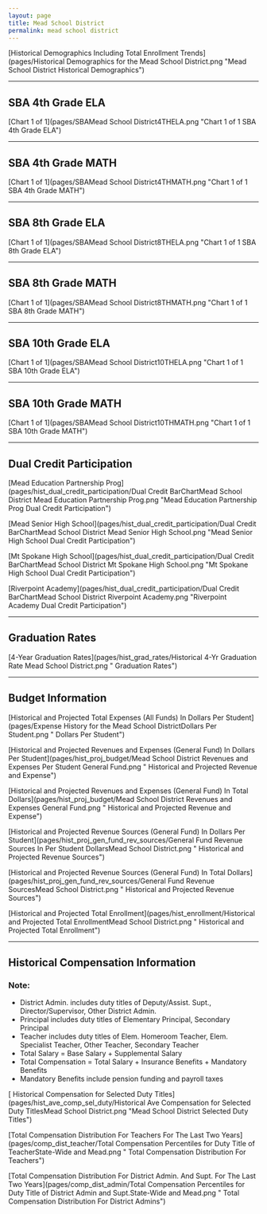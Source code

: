 ```yaml
---
layout: page
title: Mead School District
permalink: mead school district
---
```



[Historical Demographics Including Total Enrollment Trends](pages/Historical Demographics for the Mead School District.png "Mead School District Historical Demographics")

___

## SBA 4th Grade ELA

[Chart 1 of 1](pages/SBAMead School District4THELA.png "Chart 1 of 1 SBA 4th Grade ELA")


___

## SBA 4th Grade MATH

[Chart 1 of 1](pages/SBAMead School District4THMATH.png "Chart 1 of 1 SBA 4th Grade MATH")


___

## SBA 8th Grade ELA

[Chart 1 of 1](pages/SBAMead School District8THELA.png "Chart 1 of 1 SBA 8th Grade ELA")


___

## SBA 8th Grade MATH

[Chart 1 of 1](pages/SBAMead School District8THMATH.png "Chart 1 of 1 SBA 8th Grade MATH")


___

## SBA 10th Grade ELA

[Chart 1 of 1](pages/SBAMead School District10THELA.png "Chart 1 of 1 SBA 10th Grade ELA")


___

## SBA 10th Grade MATH

[Chart 1 of 1](pages/SBAMead School District10THMATH.png "Chart 1 of 1 SBA 10th Grade MATH")


___

## Dual Credit Participation

[Mead Education Partnership Prog](pages/hist_dual_credit_participation/Dual Credit BarChartMead School District Mead Education Partnership Prog.png "Mead Education Partnership Prog Dual Credit Participation")

[Mead Senior High School](pages/hist_dual_credit_participation/Dual Credit BarChartMead School District Mead Senior High School.png "Mead Senior High School Dual Credit Participation")

[Mt Spokane High School](pages/hist_dual_credit_participation/Dual Credit BarChartMead School District Mt Spokane High School.png "Mt Spokane High School Dual Credit Participation")

[Riverpoint Academy](pages/hist_dual_credit_participation/Dual Credit BarChartMead School District Riverpoint Academy.png "Riverpoint Academy Dual Credit Participation")


___

## Graduation Rates

[4-Year Graduation Rates](pages/hist_grad_rates/Historical 4-Yr Graduation Rate Mead School District.png " Graduation Rates")


___

## Budget Information

[Historical and Projected Total Expenses (All Funds) In Dollars Per Student](pages/Expense History for the Mead School DistrictDollars Per Student.png " Dollars Per Student")

[Historical and Projected Revenues and Expenses (General Fund) In Dollars Per Student](pages/hist_proj_budget/Mead School District Revenues and Expenses Per Student General Fund.png " Historical and Projected Revenue and Expense")

[Historical and Projected Revenues and Expenses (General Fund) In Total Dollars](pages/hist_proj_budget/Mead School District Revenues and Expenses General Fund.png " Historical and Projected Revenue and Expense")

[Historical and Projected Revenue Sources (General Fund) In Dollars Per Student](pages/hist_proj_gen_fund_rev_sources/General Fund Revenue Sources In Per Student DollarsMead School District.png " Historical and Projected Revenue Sources")

[Historical and Projected Revenue Sources (General Fund) In Total Dollars](pages/hist_proj_gen_fund_rev_sources/General Fund Revenue SourcesMead School District.png " Historical and Projected Revenue Sources")

[Historical and Projected Total Enrollment](pages/hist_enrollment/Historical and Projected Total EnrollmentMead School District.png " Historical and Projected Total Enrollment")


___

## Historical Compensation Information
### Note:
- District Admin. includes duty titles of Deputy/Assist. Supt., Director/Supervisor, Other District Admin.
- Principal includes duty titles of Elementary Principal, Secondary Principal
- Teacher includes duty titles of Elem. Homeroom Teacher, Elem. Specialist Teacher, Other Teacher, Secondary Teacher
- Total Salary = Base Salary + Supplemental Salary
- Total Compensation = Total Salary + Insurance Benefits + Mandatory Benefits
- Mandatory Benefits include pension funding and payroll taxes

[ Historical Compensation for Selected Duty Titles](pages/hist_ave_comp_sel_duty/Historical Ave Compensation for Selected Duty TitlesMead School District.png "Mead School District Selected Duty Titles")

[Total Compensation Distribution For Teachers For The Last Two Years](pages/comp_dist_teacher/Total Compensation Percentiles for Duty Title of TeacherState-Wide and Mead.png " Total Compensation Distribution For Teachers")

[Total Compensation Distribution For District Admin. And Supt. For The Last Two Years](pages/comp_dist_admin/Total Compensation Percentiles for Duty Title of District Admin and Supt.State-Wide and Mead.png " Total Compensation Distribution For District Admins")

